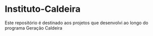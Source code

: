 # Instituto-Caldeira
Este repositório é destinado aos projetos que desenvolvi ao longo do programa Geração Caldeira
